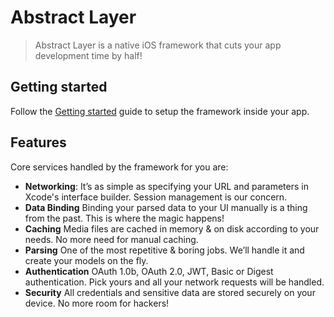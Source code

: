 # Abstract Layer

> Abstract Layer is a native iOS framework that cuts your app development time by half!

## Getting started
Follow the [Getting started](menu/getting-started/README.md) guide to setup the framework inside your app.

## Features
Core services handled by the framework for you are:

* **Networking**: It’s as simple as specifying your URL and parameters in Xcode's interface builder. Session management is our concern.
* **Data Binding**
Binding your parsed data to your UI manually is a thing from the past. This is where the magic happens!
* **Caching**
Media files are cached in memory & on disk according to your needs. No more need for manual caching.
* **Parsing**
One of the most repetitive & boring jobs. We’ll handle it and create your models on the fly.
* **Authentication**
OAuth 1.0b, OAuth 2.0, JWT, Basic or Digest authentication. Pick yours and all your network requests will be handled.
* **Security**
All credentials and sensitive data are stored securely on your device. No more room for hackers!